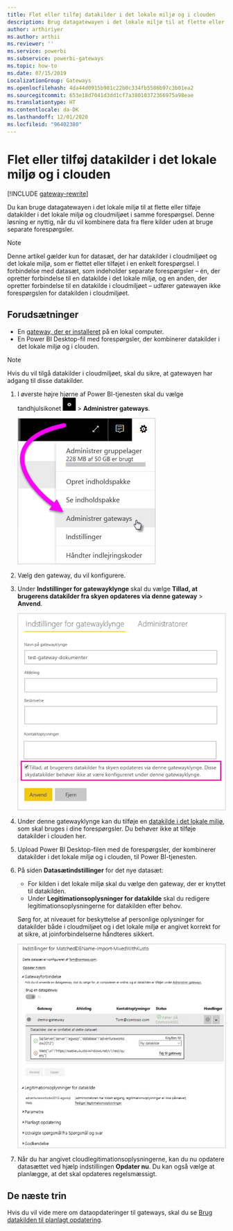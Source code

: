 ```yaml
---
title: Flet eller tilføj datakilder i det lokale miljø og i clouden
description: Brug datagatewayen i det lokale miljø til at flette eller tilføje datakilder i det lokale miljø eller clouden i samme forespørgsel.
author: arthiriyer
ms.author: arthii
ms.reviewer: ''
ms.service: powerbi
ms.subservice: powerbi-gateways
ms.topic: how-to
ms.date: 07/15/2019
LocalizationGroup: Gateways
ms.openlocfilehash: 4da44d0915b981c22b0c334fb5586b97c3b01ea2
ms.sourcegitcommit: 653e18d7041d3dd1cf7a38010372366975a98eae
ms.translationtype: HT
ms.contentlocale: da-DK
ms.lasthandoff: 12/01/2020
ms.locfileid: "96402380"
---
```

# <a name="merge-or-append-on-premises-and-cloud-data-sources"></a>Flet eller tilføj datakilder i det lokale miljø og i clouden

[!INCLUDE [gateway-rewrite](../includes/gateway-rewrite.md)]

Du kan bruge datagatewayen i det lokale miljø til at flette eller tilføje datakilder i det lokale miljø og cloudmiljøet i samme forespørgsel. Denne løsning er nyttig, når du vil kombinere data fra flere kilder uden at bruge separate forespørgsler.

>[!NOTE]
>Denne artikel gælder kun for datasæt, der har datakilder i cloudmiljøet og det lokale miljø, som er flettet eller tilføjet i en enkelt forespørgsel. I forbindelse med datasæt, som indeholder separate forespørgsler – én, der opretter forbindelse til en datakilde i det lokale miljø, og en anden, der opretter forbindelse til en datakilde i cloudmiljøet – udfører gatewayen ikke forespørgslen for datakilden i cloudmiljøet.

## <a name="prerequisites"></a>Forudsætninger

- En [gateway, der er installeret](/data-integration/gateway/service-gateway-install) på en lokal computer.
- En Power BI Desktop-fil med forespørgsler, der kombinerer datakilder i det lokale miljø og i clouden.

>[!NOTE]
>Hvis du vil tilgå datakilder i cloudmiljøet, skal du sikre, at gatewayen har adgang til disse datakilder.

1. I øverste højre hjørne af Power BI-tjenesten skal du vælge tandhjulsikonet ![tandhjulsikonet for indstillinger](media/service-gateway-mashup-on-premises-cloud/icon-gear.png) > **Administrer gateways**.

    ![Administrer gateways](media/service-gateway-mashup-on-premises-cloud/manage-gateways.png)

2. Vælg den gateway, du vil konfigurere.

3. Under **Indstillinger for gatewayklynge** skal du vælge **Tillad, at brugerens datakilder fra skyen opdateres via denne gateway** > **Anvend**.

    ![Opdater via denne gatewayklynge](media/service-gateway-mashup-on-premises-cloud/refresh-gateway-cluster.png)

4. Under denne gatewayklynge kan du tilføje en [datakilde i det lokale miljø](service-gateway-enterprise-manage-scheduled-refresh.md#add-a-data-source), som skal bruges i dine forespørgsler. Du behøver ikke at tilføje datakilder i clouden her.

5. Upload Power BI Desktop-filen med de forespørgsler, der kombinerer datakilder i det lokale miljø og i clouden, til Power BI-tjenesten.

6. På siden **Datasætindstillinger** for det nye datasæt:

   - For kilden i det lokale miljø skal du vælge den gateway, der er knyttet til datakilden.
   - Under **Legitimationsoplysninger for datakilde** skal du redigere legitimationsoplysningerne for datakilden efter behov.

    Sørg for, at niveauet for beskyttelse af personlige oplysninger for datakilder både i cloudmiljøet og i det lokale miljø er angivet korrekt for at sikre, at joinforbindelserne håndteres sikkert.

     ![Indstillinger for datasæt](media/service-gateway-mashup-on-premises-cloud/dataset-settings.png)

7. Når du har angivet cloudlegitimationsoplysningerne, kan du nu opdatere datasættet ved hjælp indstillingen **Opdater nu**. Du kan også vælge at planlægge, at det skal opdateres regelsmæssigt.

## <a name="next-steps"></a>De næste trin

Hvis du vil vide mere om dataopdateringer til gateways, skal du se [Brug datakilden til planlagt opdatering](service-gateway-enterprise-manage-scheduled-refresh.md#use-the-data-source-for-scheduled-refresh).
